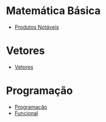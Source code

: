 # Matemática Básica

- [Produtos Notáveis](matematica-basica/produtos-notaveis.md)

# Vetores

- [Vetores](vetores/vetores.md)

# Programação

- [Programação](programacao/programacao.md)
- [Funcional](programacao/funcional/funcional.md)
